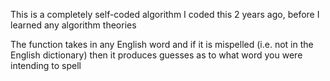 This is a completely self-coded algorithm
I coded this 2 years ago, before I learned any algorithm theories

The function takes in any English word and if it is mispelled (i.e. not in the English dictionary) then it produces guesses as to what word you were intending to spell
